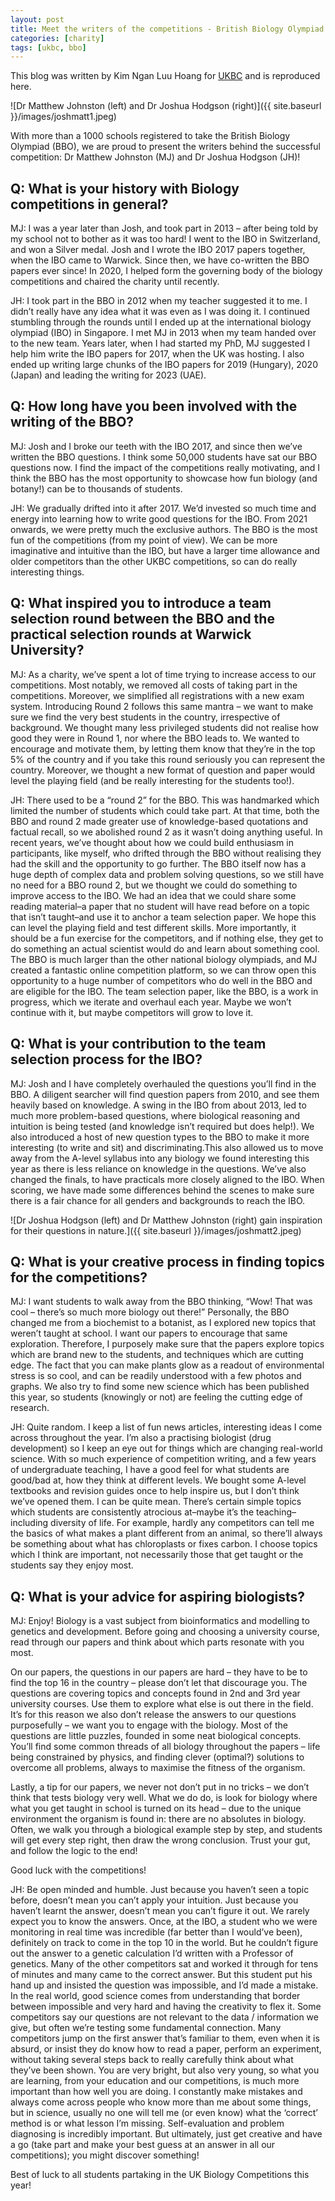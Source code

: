 ```yaml
---
layout: post
title: Meet the writers of the competitions - British Biology Olympiad
categories: [charity]
tags: [ukbc, bbo]
---
```

This blog was written by Kim Ngan Luu Hoang for [UKBC](https://web.archive.org/web/20250324221422/https://ukbiologycompetitions.org/meet-the-writers-of-the-competitions-british-biology-olympiad/) and is reproduced here.

![Dr Matthew Johnston (left) and Dr Joshua Hodgson (right)]({{ site.baseurl }}/images/joshmatt1.jpeg)

With more than a 1000 schools registered to take the British Biology Olympiad (BBO), we are proud to present the writers behind the successful competition: Dr Matthew Johnston (MJ) and Dr Joshua Hodgson (JH)!

## Q: What is your history with Biology competitions in general?
MJ: I was a year later than Josh, and took part in 2013 – after being told by my school not to bother as it was too hard! I went to the IBO in Switzerland, and won a Silver medal. Josh and I wrote the IBO 2017 papers together, when the IBO came to Warwick. Since then, we have co-written the BBO papers ever since! In 2020, I helped form the governing body of the biology competitions and chaired the charity until recently. 

JH: I took part in the BBO in 2012 when my teacher suggested it to me. I didn’t really have any idea what it was even as I was doing it. I continued stumbling through the rounds until I ended up at the international biology olympiad (IBO) in Singapore. I met MJ in 2013 when my team handed over to the new team. Years later, when I had started my PhD, MJ suggested I help him write the IBO papers for 2017, when the UK was hosting. I also ended up writing large chunks of the IBO papers for 2019 (Hungary), 2020 (Japan) and leading the writing for 2023 (UAE).

## Q: How long have you been involved with the writing of the BBO?
MJ: Josh and I broke our teeth with the IBO 2017, and since then we’ve written the BBO questions. I think some 50,000 students have sat our BBO questions now. I find the impact of the competitions really motivating, and I think the BBO has the most opportunity to showcase how fun biology (and botany!) can be to thousands of students. 

JH: We gradually drifted into it after 2017. We’d invested so much time and energy into learning how to write good questions for the IBO. From 2021 onwards, we were pretty much the exclusive authors. The BBO is the most fun of the competitions (from my point of view). We can be more imaginative and intuitive than the IBO, but have a larger time allowance and older competitors than the other UKBC competitions, so can do really interesting things.

## Q: What inspired you to introduce a team selection round between the BBO and the practical selection rounds at Warwick University?
MJ: As a charity, we’ve spent a lot of time trying to increase access to our competitions. Most notably, we removed all costs of taking part in the competitions. Moreover, we simplified all registrations with a new exam system. Introducing Round 2 follows this same mantra – we want to make sure we find the very best students in the country, irrespective of background. We thought many less privileged students did not realise how good they were in Round 1, nor where the BBO leads to. We wanted to encourage and motivate them, by letting them know that they’re in the top 5% of the country and if you take this round seriously you can represent the country. Moreover, we thought a new format of question and paper would level the playing field (and be really interesting for the students too!). 

JH: There used to be a “round 2” for the BBO. This was handmarked which limited the number of students which could take part. At that time, both the BBO and round 2 made greater use of knowledge-based quotations and factual recall, so we abolished round 2 as it wasn’t doing anything useful. In recent years, we’ve thought about how we could build enthusiasm in participants, like myself, who drifted through the BBO without realising they had the skill and the opportunity to go further. The BBO itself now has a huge depth of complex data and problem solving questions, so we still have no need for a BBO round 2, but we thought we could do something to improve access to the IBO. We had an idea that we could share some reading material–a paper that no student will have read before on a topic that isn’t taught–and use it to anchor a team selection paper. We hope this can level the playing field and test different skills. More importantly, it should be a fun exercise for the competitors, and if nothing else, they get to do something an actual scientist would do and learn about something cool. The BBO is much larger than the other national biology olympiads, and MJ created a fantastic online competition platform, so we can throw open this opportunity to a huge number of competitors who do well in the BBO and are eligible for the IBO. The team selection paper, like the BBO, is a work in progress, which we iterate and overhaul each year. Maybe we won’t continue with it, but maybe competitors will grow to love it.

## Q: What is your contribution to the team selection process for the IBO?
MJ: Josh and I have completely overhauled the questions you’ll find in the BBO. A diligent searcher will find question papers from 2010, and see them heavily based on knowledge. A swing in the IBO from about 2013, led to much more problem-based questions, where biological reasoning and intuition is being tested (and knowledge isn’t required but does help!). We also introduced a host of new question types to the BBO to make it more interesting (to write and sit) and discriminating.This also allowed us to move away from the A-level syllabus into any biology we found interesting this year as there is less reliance on knowledge in the questions. We’ve also changed the finals, to have practicals more closely aligned to the IBO. When scoring, we have made some differences behind the scenes to make sure there is a fair chance for all genders and backgrounds to reach the IBO. 

![Dr Joshua Hodgson (left) and Dr Matthew Johnston (right) gain inspiration for their questions in nature.]({{ site.baseurl }}/images/joshmatt2.jpeg)

## Q: What is your creative process in finding topics for the competitions?
MJ: I want students to walk away from the BBO thinking, “Wow! That was cool – there’s so much more biology out there!” Personally, the BBO changed me from a biochemist to a botanist, as I explored new topics that weren’t taught at school. I want our papers to encourage that same exploration. Therefore, I purposely make sure that the papers explore topics which are brand new to the students, and techniques which are cutting edge. The fact that you can make plants glow as a readout of environmental stress is so cool, and can be readily understood with a few photos and graphs. We also try to find some new science which has been published this year, so students (knowingly or not) are feeling the cutting edge of research.

JH: Quite random. I keep a list of fun news articles, interesting ideas I come across throughout the year. I’m also a practising biologist (drug development) so I keep an eye out for things which are changing real-world science. With so much experience of competition writing, and a few years of undergraduate teaching, I have a good feel for what students are good/bad at, how they think at different levels. We bought some A-level textbooks and revision guides once to help inspire us, but I don’t think we’ve opened them. I can be quite mean. There’s certain simple topics which students are consistently atrocious at–maybe it’s the teaching–including diversity of life. For example, hardly any competitors can tell me the basics of what makes a plant different from an animal, so there’ll always be something about what has chloroplasts or fixes carbon. I choose topics which I think are important, not necessarily those that get taught or the students say they enjoy most.

## Q: What is your advice for aspiring biologists?
MJ: Enjoy! Biology is a vast subject from bioinformatics and modelling to genetics and development. Before going and choosing a university course, read through our papers and think about which parts resonate with you most.

On our papers, the questions in our papers are hard – they have to be to find the top 16 in the country – please don’t let that discourage you. The questions are covering topics and concepts found in 2nd and 3rd year university courses. Use them to explore what else is out there in the field. It’s for this reason we also don’t release the answers to our questions purposefully – we want you to engage with the biology. Most of the questions are little puzzles, founded in some neat biological concepts. You’ll find some common threads of all biology throughout the papers – life being constrained by physics, and finding clever (optimal?) solutions to overcome all problems, always to maximise the fitness of the organism. 

Lastly, a tip for our papers, we never not don’t put in no tricks – we don’t think that tests biology very well. What we do do, is look for biology where what you get taught in school is turned on its head – due to the unique environment the organism is found in: there are no absolutes in biology. Often, we walk you through a biological example step by step, and students will get every step right, then draw the wrong conclusion. Trust your gut, and follow the logic to the end!

Good luck with the competitions!

JH: Be open minded and humble. Just because you haven’t seen a topic before, doesn’t mean you can’t apply your intuition. Just because you haven’t learnt the answer, doesn’t mean you can’t figure it out. We rarely expect you to know the answers. Once, at the IBO, a student who we were monitoring in real time was incredible (far better than I would’ve been), definitely on track to come in the top 10 in the world. But he couldn’t figure out the answer to a genetic calculation I’d written with a Professor of genetics. Many of the other competitors sat and worked it through for tens of minutes and many came to the correct answer. But this student put his hand up and insisted the question was impossible, and I’d made a mistake. In the real world, good science comes from understanding that border between impossible and very hard and having the creativity to flex it. Some competitors say our questions are not relevant to the data / information we give, but often we’re testing some fundamental connection. Many competitors jump on the first answer that’s familiar to them, even when it is absurd, or insist they do know how to read a paper, perform an experiment, without taking several steps back to really carefully think about what they’ve been shown. You are very bright, but also very young, so what you are learning, from your education and our competitions, is much more important than how well you are doing. I constantly make mistakes and always come across people who know more than me about some things, but in science, usually no one will tell me (or even know) what the ‘correct’ method is or what lesson I’m missing. Self-evaluation and problem diagnosing is incredibly important. But ultimately, just get creative and have a go (take part and make your best guess at an answer in all our competitions); you might discover something!

Best of luck to all students partaking in the UK Biology Competitions this year!
